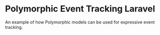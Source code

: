 # Polymorphic Event Tracking Laravel
An example of how Polymorphic models can be used for expressive event tracking.
